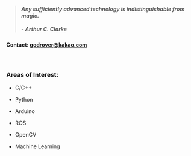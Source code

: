 > #### *Any sufficiently advanced technology is indistinguishable from magic.*
> ##### - Arthur C. Clarke 
#### __Contact:__ godrover@kakao.com

　

### Areas of Interest:

- C/C++

- Python

- Arduino

- ROS

- OpenCV

- Machine Learning
